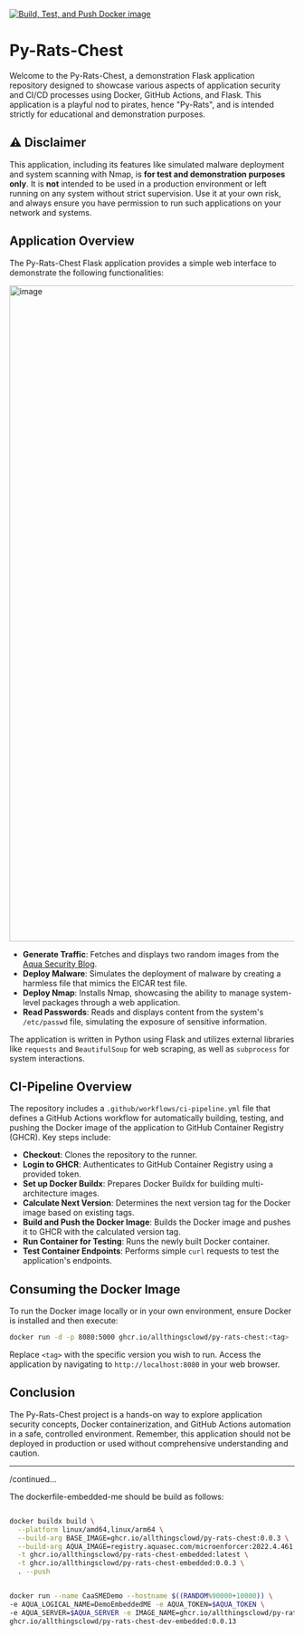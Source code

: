 [![Build, Test, and Push Docker image](https://github.com/allthingsclowd/py-rats-chest/actions/workflows/ci-pipeline.yml/badge.svg)](https://github.com/allthingsclowd/py-rats-chest/actions/workflows/ci-pipeline.yml)
# Py-Rats-Chest

Welcome to the Py-Rats-Chest, a demonstration Flask application repository designed to showcase various aspects of application security and CI/CD processes using Docker, GitHub Actions, and Flask. This application is a playful nod to pirates, hence "Py-Rats", and is intended strictly for educational and demonstration purposes.

## ⚠️ Disclaimer

This application, including its features like simulated malware deployment and system scanning with Nmap, is **for test and demonstration purposes only**. It is **not** intended to be used in a production environment or left running on any system without strict supervision. Use it at your own risk, and always ensure you have permission to run such applications on your network and systems.

## Application Overview

The Py-Rats-Chest Flask application provides a simple web interface to demonstrate the following functionalities:

<img width="1159" alt="image" src="https://github.com/allthingsclowd/py-rats-chest/assets/9472095/e497bee5-ef23-4714-9f44-47288fa557a2">

- **Generate Traffic**: Fetches and displays two random images from the [Aqua Security Blog](https://blog.aquasec.com).
- **Deploy Malware**: Simulates the deployment of malware by creating a harmless file that mimics the EICAR test file.
- **Deploy Nmap**: Installs Nmap, showcasing the ability to manage system-level packages through a web application.
- **Read Passwords**: Reads and displays content from the system's `/etc/passwd` file, simulating the exposure of sensitive information.

The application is written in Python using Flask and utilizes external libraries like `requests` and `BeautifulSoup` for web scraping, as well as `subprocess` for system interactions.

## CI-Pipeline Overview

The repository includes a `.github/workflows/ci-pipeline.yml` file that defines a GitHub Actions workflow for automatically building, testing, and pushing the Docker image of the application to GitHub Container Registry (GHCR). Key steps include:

- **Checkout**: Clones the repository to the runner.
- **Login to GHCR**: Authenticates to GitHub Container Registry using a provided token.
- **Set up Docker Buildx**: Prepares Docker Buildx for building multi-architecture images.
- **Calculate Next Version**: Determines the next version tag for the Docker image based on existing tags.
- **Build and Push the Docker Image**: Builds the Docker image and pushes it to GHCR with the calculated version tag.
- **Run Container for Testing**: Runs the newly built Docker container.
- **Test Container Endpoints**: Performs simple `curl` requests to test the application's endpoints.

## Consuming the Docker Image

To run the Docker image locally or in your own environment, ensure Docker is installed and then execute:

```bash
docker run -d -p 8080:5000 ghcr.io/allthingsclowd/py-rats-chest:<tag>
```

Replace `<tag>` with the specific version you wish to run. Access the application by navigating to `http://localhost:8080` in your web browser.

## Conclusion

The Py-Rats-Chest project is a hands-on way to explore application security concepts, Docker containerization, and GitHub Actions automation in a safe, controlled environment. Remember, this application should not be deployed in production or used without comprehensive understanding and caution.

---
/continued...

The dockerfile-embedded-me should be build as follows:

``` bash

docker buildx build \
  --platform linux/amd64,linux/arm64 \
  --build-arg BASE_IMAGE=ghcr.io/allthingsclowd/py-rats-chest:0.0.3 \
  --build-arg AQUA_IMAGE=registry.aquasec.com/microenforcer:2022.4.461 \
  -t ghcr.io/allthingsclowd/py-rats-chest-embedded:latest \
  -t ghcr.io/allthingsclowd/py-rats-chest-embedded:0.0.3 \
  . --push


docker run --name CaaSMEDemo --hostname $((RANDOM%90000+10000)) \
-e AQUA_LOGICAL_NAME=DemoEmbeddedME -e AQUA_TOKEN=$AQUA_TOKEN \
-e AQUA_SERVER=$AQUA_SERVER -e IMAGE_NAME=ghcr.io/allthingsclowd/py-rats-chest-dev-embedded:0.0.13 -p 5000:5000 -p 8443:8443 -p 443:443 \
ghcr.io/allthingsclowd/py-rats-chest-dev-embedded:0.0.13


```
